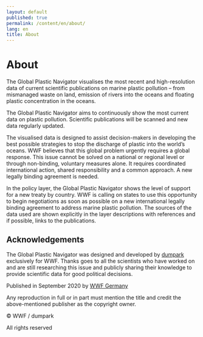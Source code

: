 ```yaml
---
layout: default
published: true
permalink: /content/en/about/
lang: en
title: About
---
```


# About

The Global Plastic Navigator visualises the most recent and high-resolution data of current scientific publications on marine plastic pollution – from mismanaged waste on land, emission of rivers into the oceans and floating plastic concentration in the oceans.

The Global Plastic Navigator aims to continuously show the most current data on plastic pollution. Scientific publications will be scanned and new data regularly updated.

The visualised data is designed to assist decision-makers in developing the best possible strategies to stop the discharge of plastic into the world’s oceans. WWF believes that this global problem urgently requires a global response. This issue cannot be solved on a national or regional level or through non-binding, voluntary measures alone. It requires coordinated international action, shared responsibility and a common approach. A new legally binding agreement is needed.

In the policy layer, the Global Plastic Navigator shows the level of support for a new treaty by country. WWF is calling on states to use this opportunity to begin negotiations as soon as possible on a new international legally binding agreement to address marine plastic pollution.
The sources of the data used are shown explicitly in the layer descriptions with references and if possible, links to the publications.


## Acknowledgements

The Global Plastic Navigator was designed and developed by [dumpark](https://dumpark.com/) exclusively for WWF. Thanks goes to all the scientists who have worked on and are still researching this issue and publicly sharing their knowledge to provide scientific data for good political decisions.

Published in September 2020 by [WWF Germany](https://www.wwf.de/)

Any reproduction in full or in part must mention the title and credit the above-mentioned publisher as the copyright owner.

© WWF / dumpark

All rights reserved
